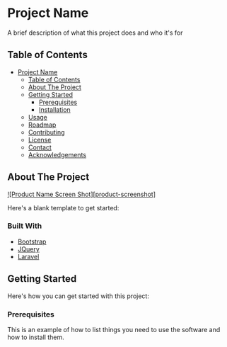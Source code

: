 # Project Name

A brief description of what this project does and who it's for

## Table of Contents

- [Project Name](#project-name)
  - [Table of Contents](#table-of-contents)
  - [About The Project](#about-the-project)
  - [Getting Started](#getting-started)
    - [Prerequisites](#prerequisites)
    - [Installation](#installation)
  - [Usage](#usage)
  - [Roadmap](#roadmap)
  - [Contributing](#contributing)
  - [License](#license)
  - [Contact](#contact)
  - [Acknowledgements](#acknowledgements)

## About The Project

[![Product Name Screen Shot][product-screenshot]](https://example.com)

Here's a blank template to get started:

### Built With

* [Bootstrap](https://getbootstrap.com)
* [JQuery](https://jquery.com)
* [Laravel](https://laravel.com)

## Getting Started

Here's how you can get started with this project:

### Prerequisites

This is an example of how to list things you need to use the software and how to install them.